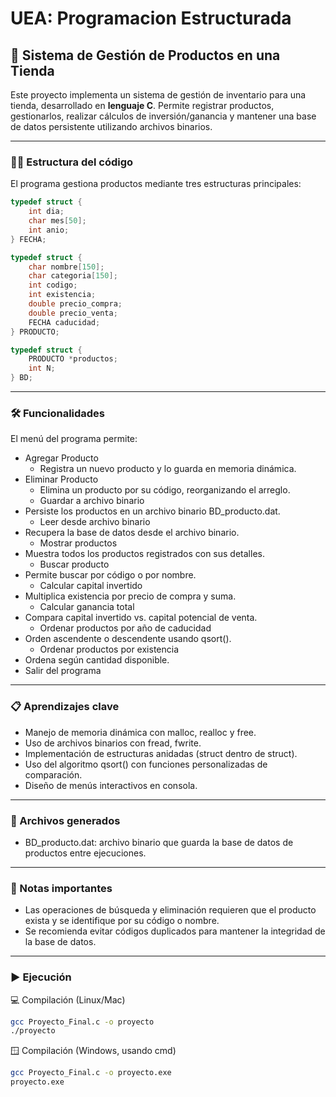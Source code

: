 # UEA: Programacion Estructurada

## 🛒 Sistema de Gestión de Productos en una Tienda

Este proyecto implementa un sistema de gestión de inventario para una tienda, desarrollado en **lenguaje C**. Permite registrar productos, gestionarlos, realizar cálculos de inversión/ganancia y mantener una base de datos persistente utilizando archivos binarios.

---

### 🧑‍💻 Estructura del código
El programa gestiona productos mediante tres estructuras principales:

```c
typedef struct {
    int dia;
    char mes[50];
    int anio;
} FECHA;

typedef struct {
    char nombre[150];
    char categoria[150];
    int codigo;
    int existencia;
    double precio_compra;
    double precio_venta;
    FECHA caducidad;
} PRODUCTO;

typedef struct {
    PRODUCTO *productos;
    int N;
} BD;
```

---

### 🛠️ Funcionalidades

El menú del programa permite:
- Agregar Producto
  - Registra un nuevo producto y lo guarda en memoria dinámica.
- Eliminar Producto
  - Elimina un producto por su código, reorganizando el arreglo.
  - Guardar a archivo binario
- Persiste los productos en un archivo binario BD_producto.dat.
  - Leer desde archivo binario
- Recupera la base de datos desde el archivo binario.
  - Mostrar productos
- Muestra todos los productos registrados con sus detalles.
  - Buscar producto
- Permite buscar por código o por nombre.
  - Calcular capital invertido
- Multiplica existencia por precio de compra y suma.
  - Calcular ganancia total
- Compara capital invertido vs. capital potencial de venta.
  - Ordenar productos por año de caducidad
- Orden ascendente o descendente usando qsort().
  - Ordenar productos por existencia
- Ordena según cantidad disponible.
- Salir del programa

---

### 📋 Aprendizajes clave
- Manejo de memoria dinámica con malloc, realloc y free.
- Uso de archivos binarios con fread, fwrite.
- Implementación de estructuras anidadas (struct dentro de struct).
- Uso del algoritmo qsort() con funciones personalizadas de comparación.
- Diseño de menús interactivos en consola.

---

### 🔄 Archivos generados
- BD_producto.dat: archivo binario que guarda la base de datos de productos entre ejecuciones.

---

### 📌  Notas importantes
- Las operaciones de búsqueda y eliminación requieren que el producto exista y se identifique por su código o nombre.
- Se recomienda evitar códigos duplicados para mantener la integridad de la base de datos.
<!--El sistema no incluye validación avanzada de entrada; está pensado para fines educativos.-->

---

### ▶️ Ejecución
💻 Compilación (Linux/Mac)

```bash
gcc Proyecto_Final.c -o proyecto
./proyecto
```
🪟 Compilación (Windows, usando cmd)
```bash
gcc Proyecto_Final.c -o proyecto.exe
proyecto.exe
```



